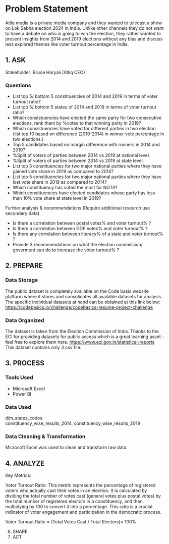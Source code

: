 # Problem Statement  
Atliq media is a private media company and they wanted to telecast a show on Lok Sabha election 2024 in India. Unlike other channels they do not want to have a debate on who is going to win the election, they rather wanted to present insights from 2014 and 2019 elections without any bias and discuss less explored themes like voter turnout percentage in India.  

## 1. ASK  
Stakeholder: Bruce Haryali (Atliq CEO)  

### Questions  
* List top 5/ bottom 5 constituencies of 2014 and 2019 in terms of voter turnout ratio?
* List top 5/ bottom 5 states of 2014 and 2019 in terms of voter turnout ratio?
* Which consistuencies have elected the same party for two consecutive elections, rank them by %votes to that winning party in 2019?
* Which consistuencies have voted for different parties in two election (list top 10 based on difference (2019-2014) in winner vote percentage in two elections.)
* Top 5 candidates based on margin difference with runners in 2014 and 2019?
* %Split of voters of parties between 2014 vs 2019 at national level.
* %Split of voters of parties between 2014 vs 2019 at state level.
* List top 5 constituencies for two major national parties where they have gained vote share in 2019 as compared to 2014?
* List top 5 constituencies for two major national parties where they have lost vote share in 2019 as compared to 2014?
* Which constituency has voted the most for NOTA?
* Which constituencies have elected candidates whose party has less than 10% vote share at state level in 2019?  

Further analysis & recommendations (Require additional research use secondary data)
* Is there a correlation between postal votes% and voter turnout% ?
* Is there a correlation between GDP votes% and voter turnout% ?
* Is there any correlation between literacy% of a state and voter turnout% ?
* Provide 3 recommendations on what the election commission/ goverment can do to increase the voter turnout% ?  

## 2. PREPARE  
### Data Storage  
The public dataset is completely available on the Code basis website platform where it stores and consolidates all available datasets for analysis. The specific individual datasets at hand can be obtained at this link below: https://codebasics.io/challenge/codebasics-resume-project-challenge


### Data Organized  
The dataset is taken from the Election Commission of India. Thanks to the ECI for providing datasets for public access which is a great learning asset - feel free to explore them here. https://www.eci.gov.in/statistical-reports  
This dataset contains only 3 csv file. 

## 3. PROCESS  

### Tools Used  
* Microsoft Excel  
* Power BI  

### Data Used  
dim_states_codes  
constituency_wise_results_2014, constituency_wise_results_2019  

### Data Cleaning & Transformation  
Microsoft Excel was used to clean and transform raw data.




## 4. ANALYZE  
Key Metrics:  

Voter Turnout Ratio: This metric represents the percentage of registered voters who actually cast their votes in an election. It is calculated by dividing the total number of votes cast (general votes plus postal votes) by the total number of registered electors in a constituency, and then multiplying by 100 to convert it into a percentage. This ratio is a crucial indicator of voter engagement and participation in the democratic process.  

Voter Turnout Ratio = (Total Votes Cast / Total Electors)× 100%  

6. SHARE
7. ACT

